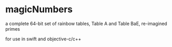 # magicNumbers
 
a complete 64-bit set of rainbow tables, Table A and Table BaE, re-imagined primes

for use in swift and objective-c/c++
